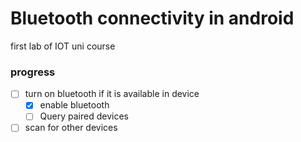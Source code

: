 # Bluetooth connectivity in android

first lab of IOT uni course

### progress

- [ ] turn on bluetooth if it is available in device
  - [x] enable bluetooth
  - [ ] Query paired devices
- [ ] scan for other devices
